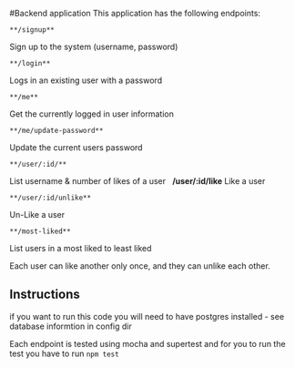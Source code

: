 #Backend application
This application has the following endpoints:

    **/signup**
Sign up to the system (username, password)

    **/login**
Logs in an existing user with a password  

    **/me**
Get the currently logged in user information  

    **/me/update-password**
Update the current users password

    **/user/:id/**
List username & number of likes of a user
  
    **/user/:id/like**
Like a user  

    **/user/:id/unlike**   
Un-Like a user  

    **/most-liked**  
List users in a most liked to least liked 

Each user can like another only once, and they can unlike each other.  


## Instructions
if you want to run this code you will need to have postgres installed - see database informtion in config dir

Each endpoint is tested using mocha and supertest and for you to run the test you have to run `npm test`
